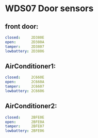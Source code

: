# WDS07 Door sensors

## front door:

```yaml
closed:     2D380E
open:       2D380A
tamper:     2D3807
lowbattery: 2D3806
```

## AirConditioner1:

```yaml
closed:     2C660E
open:       2C660A
tamper:     2C6607
lowbattery: 2C6606
```

## AirConditioner2:

```yaml
closed:     2BFE0E
open:       2BFE0A
tamper:     2BFE07
lowbattery: 2BFE06
```